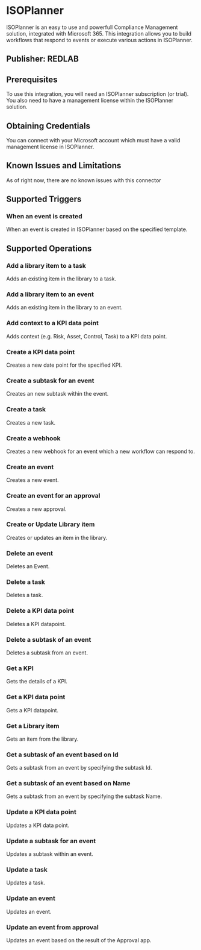 # ISOPlanner
ISOPlanner is an easy to use and powerfull Compliance Management solution, integrated with Microsoft 365.
This integration allows you to build workflows that respond to events or execute various actions in ISOPlanner.

## Publisher: REDLAB

## Prerequisites
To use this integration, you will need an ISOPlanner subscription (or trial).
You also need to have a management license within the ISOPlanner solution.

## Obtaining Credentials
You can connect with your Microsoft account which must have a valid management license in ISOPlanner.

## Known Issues and Limitations
As of right now, there are no known issues with this connector

## Supported Triggers

### When an event is created
When an event is created in ISOPlanner based on the specified template.

## Supported Operations

### Add a library item to a task
Adds an existing item in the library to a task.

### Add a library item to an event
Adds an existing item in the library to an event.

### Add context to a KPI data point
Adds context (e.g. Risk, Asset, Control, Task) to a KPI data point.

### Create a KPI data point
Creates a new date point for the specified KPI.

### Create a subtask for an event
Creates an new subtask within the event.

### Create a task
Creates a new task.

### Create a webhook
Creates a new webhook for an event which a new workflow can respond to.

### Create an event
Creates a new event.

### Create an event for an approval
Creates a new approval.

### Create or Update Library item
Creates or updates an item in the library.

### Delete an event
Deletes an Event.

### Delete a task
Deletes a task.

### Delete a KPI data point
Deletes a KPI datapoint.

### Delete a subtask of an event
Deletes a subtask from an event.

### Get a KPI
Gets the details of a KPI.

### Get a KPI data point
Gets a KPI datapoint.

### Get a Library item
Gets an item from the library.

### Get a subtask of an event based on Id
Gets a subtask from an event by specifying the subtask Id.

### Get a subtask of an event based on Name
Gets a subtask from an event by specifying the subtask Name.

### Update a KPI data point
Updates a KPI data point.

### Update a subtask for an event
Updates a subtask within an event.

### Update a task
Updates a task.

### Update an event
Updates an event.

### Update an event from approval
Updates an event based on the result of the Approval app.

